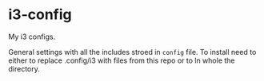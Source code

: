 # i3-config

My i3 configs.

General settings with all the includes stroed in `config` file.
To install need to either to replace .config/i3 with files from this repo or to ln whole the directory.
